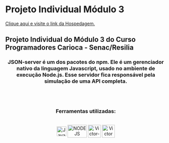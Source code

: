 # Projeto Individual Módulo 3 











<a href="https://vituflix.onrender.com" target="_blank">Clique aqui e visite o link da Hospedagem.</a>



<h2>Projeto Individual do Módulo 3 do Curso Programadores Carioca - Senac/Resilia</h2>

<h3 align="center">JSON-server é um dos pacotes do npm. Ele é um gerenciador nativo da linguagem Javascript, usado no ambiente de execução Node.js. Esse servidor
fica responsável pela simulação de uma API completa.</h3><br><br>

<h3 align="center">Ferramentas utilizadas:</h3>

<div style="display: inline_block" align = "center"><br>

  <img align="center" alt="JavaScript" height="30" width="30" src="https://cdn.jsdelivr.net/gh/devicons/devicon/icons/javascript/javascript-original.svg" />
  <img align="center" alt="NODE JS" height="40" width="60" src="https://upload.wikimedia.org/wikipedia/commons/thumb/d/d9/Node.js_logo.svg/2560px-Node.js_logo.svg.png"/>
  <img align="center" alt="Victor-GitHub" height="40" width="40" src="https://cdn-icons-png.flaticon.com/512/25/25231.png" />
  <img align="center" alt="Victor VsCode " height="40" width="40" src="https://cdn.icon-icons.com/icons2/2107/PNG/512/file_type_vscode_icon_130084.png" />
            
</div>
